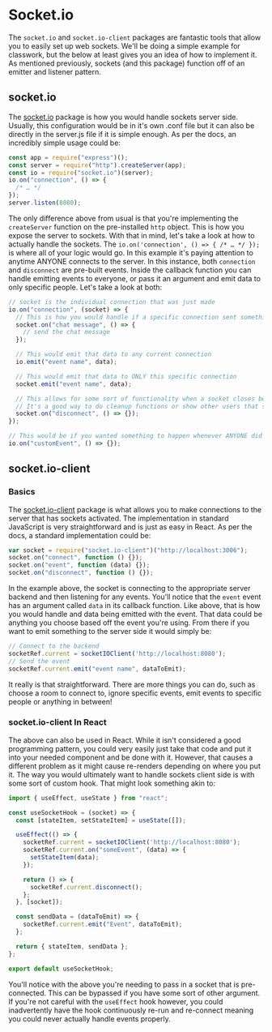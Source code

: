 # Socket.io

The `socket.io` and `socket.io-client` packages are fantastic tools that allow you to easily set up web sockets. We'll be doing a simple example for classwork, but the below at least gives you an idea of how to implement it. As mentioned previously, sockets (and this package) function off of an emitter and listener pattern.

## socket.io

The [socket.io](https://www.npmjs.com/package/socket.io) package is how you would handle sockets server side. Usually, this configuration would be in it's own .conf file but it can also be directly in the server.js file if it is simple enough. As per the docs, an incredibly simple usage could be:

```javascript
const app = require("express")();
const server = require("http").createServer(app);
const io = require("socket.io")(server);
io.on("connection", () => {
  /* … */
});
server.listen(8080);
```

The only difference above from usual is that you're implementing the `createServer` function on the pre-installed `http` object. This is how you expose the server to sockets. With that in mind, let's take a look at how to actually handle the sockets. The `io.on('connection', () => { /* … */ });` is where all of your logic would go. In this example it's paying attention to anytime ANYONE connects to the server. In this instance, both `connection` and `disconnect` are pre-built events. Inside the callback function you can handle emitting events to everyone, or pass it an argument and emit data to only specific people. Let's take a look at both:

```javascript
// socket is the individual connection that was just made
io.on("connection", (socket) => {
  // This is how you would handle if a specific connection sent something such as a chat message
  socket.on("chat message", () => {
    // send the chat message
  });

  // This would emit that data to any current connection
  io.emit("event name", data);

  // This would emit that data to ONLY this specific connection
  socket.emit("event name", data);

  // This allows for some sort of functionality when a socket closes because the user leaves / chooses to disconnect / some other logic.
  // It's a good way to do cleanup functions or show other users that someone has left
  socket.on("disconnect", () => {});
});

// This would be if you wanted something to happen whenever ANYONE did something.
io.on("customEvent", () => {});
```
## socket.io-client

### Basics

The [socket.io-client](https://www.npmjs.com/package/socket.io-client) package is what allows you to make connections to the server that has sockets activated. The implementation in standard JavaScript is very straightforward and is just as easy in React. As per the docs, a standard implementation could be:

```js
var socket = require("socket.io-client")("http://localhost:3006");
socket.on("connect", function () {});
socket.on("event", function (data) {});
socket.on("disconnect", function () {});
```

In the example above, the socket is connecting to the appropriate server backend and then listening for any events. You'll notice that the `event` event has an argument called `data` in its callback function. Like above, that is how you would handle and data being emitted with the event. That data could be anything you choose based off the event you're using. From there if you want to emit something to the server side it would simply be:

```js
// Connect to the backend
socketRef.current = socketIOClient('http://localhost:8080');
// Send the event
socketRef.current.emit("event name", dataToEmit);
```

It really is that straightforward. There are more things you can do, such as choose a room to connect to, ignore specific events, emit events to specific people or anything in between!

### socket.io-client In React

The above can also be used in React. While it isn't considered a good programming pattern, you could very easily just take that code and put it into your needed component and be done with it. However, that causes a different problem as it might cause re-renders depending on where you put it. The way you would ultimately want to handle sockets client side is with some sort of custom hook. That might look something akin to:

```javascript
import { useEffect, useState } from "react";

const useSocketHook = (socket) => {
  const [stateItem, setStateItem] = useState([]);

  useEffect(() => {
    socketRef.current = socketIOClient('http://localhost:8080');
    socketRef.current.on("someEvent", (data) => {
      setStateItem(data);
    });

    return () => {
      socketRef.current.disconnect();
    };
  }, [socket]);

  const sendData = (dataToEmit) => {
    socketRef.current.emit("Event", dataToEmit);
  };

  return { stateItem, sendData };
};

export default useSocketHook;
```

You'll notice with the above you're needing to pass in a socket that is pre-connected. This can be bypassed if you have some sort of other argument. If you're not careful with the `useEffect` hook however, you could inadvertently have the hook continuously re-run and re-connect meaning you could never actually handle events properly.
